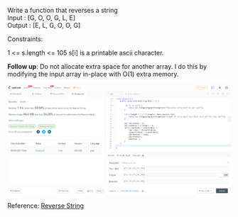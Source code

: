 Write a function that reverses a string  
Input : [G, O, O, G, L, E]  
Output : [E, L, G, O, O, G]


Constraints:

1 <= s.length <= 105
s[i] is a printable ascii character.
 
<strong>Follow up</strong>: Do not allocate extra space for another array. I do this by modifying the input array in-place with O(1) extra memory.

![reverse-string-image](/src/main/resources/reverse-string.png)  

Reference: [Reverse String](https://leetcode.com/problems/reverse-string/)

